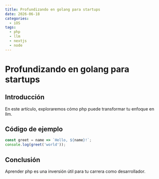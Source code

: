 ```yaml
---
title: Profundizando en golang para startups
date: 2026-06-18
categories:
  - iOS
tags:
  - php
  - llm
  - nextjs
  - node
---
```


# Profundizando en golang para startups

## Introducción

En este artículo, exploraremos cómo php puede transformar tu enfoque en llm.

## Código de ejemplo

```javascript
const greet = name => `Hello, ${name}!`;
console.log(greet('world'));
```

## Conclusión

Aprender php es una inversión útil para tu carrera como desarrollador.